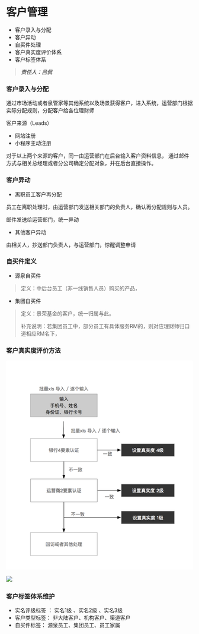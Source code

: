 # 客户管理

* 客户录入与分配
* 客户异动
* 自买件处理
* 客户真实度评价体系
* 客户标签体系

> _**责任人：吕侃**_

### 客户录入与分配

通过市场活动或者泉管家等其他系统以及场景获得客户，进入系统，运营部门根据实际分配规则，分配客户给各位理财师

客户来源（Leads）

* 网站注册
* 小程序主动注册

对于以上两个来源的客户，同一由运营部门在后台输入客户资料信息， 通过邮件方式与相关总经理或者分公司确定分配对象，并在后台直接操作。

### 客户异动

* 离职员工客户再分配

员工在离职处理时，由运营部门发送相关部门的负责人，确认再分配规则与人员。

邮件发送给运营部门，统一异动

* 其他客户异动

由相关人，抄送部门负责人，与运营部门，惊醒调整申请

### 自买件定义

* 源泉自买件

> 定义：中后台员工（非一线销售人员）购买的产品，

* 集团自买件

> 定义：景荣基金的客户，统一归属与此。
>
> 补充说明：若集团员工中，部分员工有具体服务RM的，则对应理财师归口道相应RM名下，



### 客户真实度评价方法



![](.gitbook/assets/image%20%2813%29.png)

![](blob:https://alego.gitbook.io/d6bdd6b5-81ec-4d99-b53b-4406811b3753)

### 客户标签体系维护

* 实名评级标签 ： 实名1级 、实名2级 、实名3级
* 客户类型标签： 非大陆客户、机构客户、渠道客户
* 自买件标签： 源泉员工、集团员工、员工家属 



